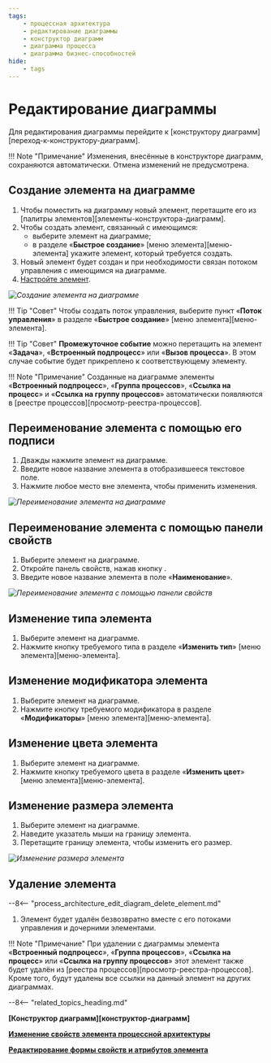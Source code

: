 ```yaml
---
tags:
    - процессная архитектура
    - редактирование диаграммы
    - конструктор диаграмм
    - диаграмма процесса
    - диаграмма бизнес-способностей
hide:
    - tags
---
```


# Редактирование диаграммы

Для редактирования диаграммы перейдите к [конструктору диаграмм][переход-к-конструктору-диаграмм].

!!! Note "Примечание"
    Изменения, внесённые в конструкторе диаграмм, сохраняются автоматически. Отмена изменений не предусмотрена.

## Создание элемента на диаграмме

1. Чтобы поместить на диаграмму новый элемент, перетащите его из [палитры элементов][элементы-конструктора-диаграмм].
2. Чтобы создать элемент, связанный с имеющимся:
    * выберите элемент на диаграмме;
    * в разделе «**Быстрое создание**» [меню элемента][меню-элемента] укажите элемент, который требуется создать.
3. Новый элемент будет создан и при необходимости связан потоком управления с имеющимся на диаграмме.
4. [Настройте элемент](configuring_process_entity_properties.md).

*![Создание элемента на диаграмме](edit_diagram_create_element.png)*

!!! Tip "Совет"
    Чтобы создать поток управления, выберите пункт «**Поток управления**» в разделе «**Быстрое создание**» [меню элемента][меню-элемента].

!!! Tip "Совет"
    **Промежуточное событие** можно перетащить на элемент «**Задача**», «**Встроенный подпроцесс**» или «**Вызов процесса**». В этом случае событие будет прикреплено к соответствующему элементу.

!!! Note "Примечание"
    Созданные на диаграмме элементы «**Встроенный подпроцесс**», «**Группа процессов**», «**Ссылка на процесс**» и «**Ссылка на группу процессов**» автоматически появляются в [реестре процессов][просмотр-реестра-процессов].

## Переименование элемента с помощью его подписи

1. Дважды нажмите элемент на диаграмме.
2. Введите новое название элемента в отобразившееся текстовое поле.
3. Нажмите любое место вне элемента, чтобы применить изменения.

*![Переименование элемента на диаграмме](process_element_rename.gif)*

## Переименование элемента с помощью панели свойств

1. Выберите элемент на диаграмме.
2. Откройте панель свойств, нажав кнопку <i class="fa-light  fa-sidebar-flip"></i>.
3. Введите новое название элемента в поле «**Наименование**».

*![Переименование элемента с помощью панели свойств](process_element_rename_in_properties.png)*

## Изменение типа элемента

1. Выберите элемент на диаграмме.
2. Нажмите кнопку требуемого типа в разделе «**Изменить тип**» [меню элемента][меню-элемента].

## Изменение модификатора элемента

1. Выберите элемент на диаграмме.
2. Нажмите кнопку требуемого модификатора в разделе «**Модификаторы**» [меню элемента][меню-элемента].

## Изменение цвета элемента

1. Выберите элемент на диаграмме.
2. Нажмите кнопку требуемого цвета в разделе «**Изменить цвет**» [меню элемента][меню-элемента].

## Изменение размера элемента

1. Выберите элемент на диаграмме.
2. Наведите указатель мыши на границу элемента.
3. Перетащите границу элемента, чтобы изменить его размер.

*![Изменение размера элемента](process_element_resize.gif)*

## Удаление элемента

--8<-- "process_architecture_edit_diagram_delete_element.md"
1. Элемент будет удалён безвозвратно вместе с его потоками управления и дочерними элементами.

!!! Note "Примечание"
    При удалении с диаграммы элемента «**Встроенный подпроцесс**», «**Группа процессов**», «**Ссылка на процесс**» или «**Ссылка на группу процессов**» этот элемент также будет удалён из [реестра процессов][просмотр-реестра-процессов]. Кроме того, будут удалены все ссылки на данный элемент на других диаграммах.

--8<-- "related_topics_heading.md"

**[Конструктор диаграмм][конструктор-диаграмм]**

**[Изменение свойств элемента процессной архитектуры](configuring_process_entity_properties.md)**

**[Редактирование формы свойств и атрибутов элемента](configuring_process_entity_properties_form_and_attributes.md)**
